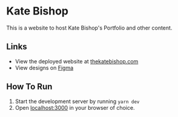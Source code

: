 # Kate Bishop

This is a website to host Kate Bishop's Portfolio and other content.

## Links

- View the deployed website at [thekatebishop.com](https://thekatebishop.com)
- View designs on [Figma](https://www.figma.com/file/m7KD461Pj0cUPPQPSfeNXs/Kate-Bishop-Portfolio?type=design&node-id=0%3A1&mode=design&t=Q5vzuyp8FkggBOHG-1)

## How To Run

1. Start the development server by running `yarn dev`
2. Open [localhost:3000](http://localhost:3000) in your browser of choice.
